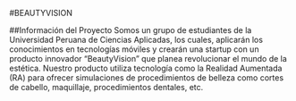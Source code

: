 #BEAUTYVISION

##Información del Proyecto
Somos un grupo de estudiantes de la Universidad Peruana de Ciencias Aplicadas, los cuales, aplicarán los conocimientos en tecnologías móviles y crearán una startup con un producto innovador “BeautyVision” que planea revolucionar el mundo de la estética. Nuestro producto utiliza tecnología como la Realidad Aumentada (RA) para ofrecer simulaciones de procedimientos de belleza como cortes de cabello, maquillaje, procedimientos dentales, etc.


